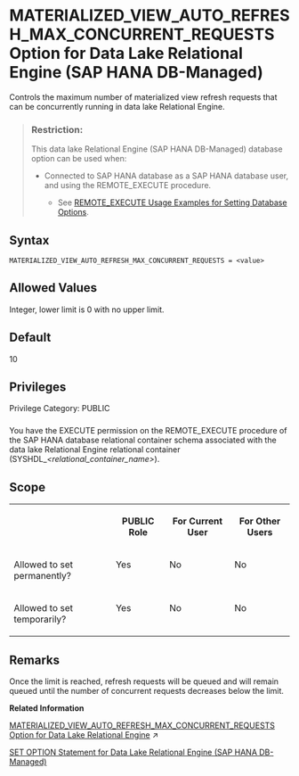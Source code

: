 <!-- loio18ef1dc498014c8387888ec6f61220bf -->

# MATERIALIZED\_VIEW\_AUTO\_REFRESH\_MAX\_CONCURRENT\_REQUESTS Option for Data Lake Relational Engine \(SAP HANA DB-Managed\)

Controls the maximum number of materialized view refresh requests that can be concurrently running in data lake Relational Engine.



> ### Restriction:  
> This data lake Relational Engine \(SAP HANA DB-Managed\) database option can be used when:
> 
> -   Connected to SAP HANA database as a SAP HANA database user, and using the REMOTE\_EXECUTE procedure.
> 
>     -   See [REMOTE\_EXECUTE Usage Examples for Setting Database Options](remote-execute-usage-examples-for-setting-database-options-0023bea.md).



<a name="loio18ef1dc498014c8387888ec6f61220bf__section_e5j_35d_qrb"/>

## Syntax

```
MATERIALIZED_VIEW_AUTO_REFRESH_MAX_CONCURRENT_REQUESTS = <value>
```



<a name="loio18ef1dc498014c8387888ec6f61220bf__section_l2l_j5d_qrb"/>

## Allowed Values

Integer, lower limit is 0 with no upper limit.



<a name="loio18ef1dc498014c8387888ec6f61220bf__section_oxd_k5d_qrb"/>

## Default

10



<a name="loio18ef1dc498014c8387888ec6f61220bf__section_mjj_dpb_dxb"/>

## Privileges

Privilege Category: PUBLIC



### 

You have the EXECUTE permission on the REMOTE\_EXECUTE procedure of the SAP HANA database relational container schema associated with the data lake Relational Engine relational container \(SYSHDL\_*<relational\_container\_name\>*\).



<a name="loio18ef1dc498014c8387888ec6f61220bf__section_bdk_m5d_qrb"/>

## Scope


<table>
<tr>
<th valign="top">

 



</th>
<th valign="top">

PUBLIC Role



</th>
<th valign="top">

For Current User



</th>
<th valign="top">

For Other Users



</th>
</tr>
<tr>
<td valign="top">

Allowed to set permanently?



</td>
<td valign="top">

Yes



</td>
<td valign="top">

No



</td>
<td valign="top">

No



</td>
</tr>
<tr>
<td valign="top">

Allowed to set temporarily?



</td>
<td valign="top">

Yes



</td>
<td valign="top">

No



</td>
<td valign="top">

No



</td>
</tr>
</table>



<a name="loio18ef1dc498014c8387888ec6f61220bf__section_xqz_m5d_qrb"/>

## Remarks

Once the limit is reached, refresh requests will be queued and will remain queued until the number of concurrent requests decreases below the limit.

**Related Information**  


[MATERIALIZED_VIEW_AUTO_REFRESH_MAX_CONCURRENT_REQUESTS Option for Data Lake Relational Engine](https://help.sap.com/viewer/19b3964099384f178ad08f2d348232a9/2023_1_QRC/en-US/d4bd911e17014fa7be4c4719c5cb638b.html "Controls the maximum number of materialized view refresh requests that can be concurrently running in data lake Relational Engine.") :arrow_upper_right:

[SET OPTION Statement for Data Lake Relational Engine \(SAP HANA DB-Managed\)](../030-sql-statements/set-option-statement-for-data-lake-relational-engine-sap-hana-db-managed-84a37a4.md "Changes options that affect the behavior of the database and its compatibility with Transact-SQL. Setting the value of an option can change the behavior for all users or an individual user, in either a temporary or permanent scope.")

